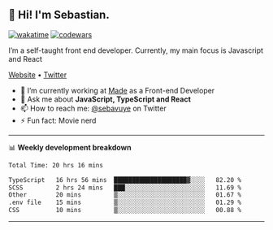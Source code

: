## 👋 Hi! I'm Sebastian.

[![wakatime](https://wakatime.com/badge/user/df0036c6-328a-4a39-be9b-e49417ed22a1.svg)](https://wakatime.com/@df0036c6-328a-4a39-be9b-e49417ed22a1)
[![codewars](https://www.codewars.com/users/sebavuye/badges/small)](https://www.codewars.com/users/sebavuye)

I’m a self-taught front end developer. Currently, my main focus is Javascript and React

[Website](https://sebastianvuye.be) • [Twitter](https://twitter.com/sebavuye)

- 🔭 I’m currently working at [Made](https://made.be/) as a Front-end Developer
- 💬 Ask me about **JavaScript, TypeScript and React**
- 📫 How to reach me: [@sebavuye](https://twitter.com/sebavuye) on Twitter
- ⚡ Fun fact: Movie nerd

-------

📊 **Weekly development breakdown**

<!--START_SECTION:waka-->

```txt
Total Time: 20 hrs 16 mins

TypeScript   16 hrs 56 mins  ████████████████████▓░░░░   82.20 %
SCSS         2 hrs 24 mins   ███░░░░░░░░░░░░░░░░░░░░░░   11.69 %
Other        20 mins         ▒░░░░░░░░░░░░░░░░░░░░░░░░   01.67 %
.env file    15 mins         ▒░░░░░░░░░░░░░░░░░░░░░░░░   01.29 %
CSS          10 mins         ▒░░░░░░░░░░░░░░░░░░░░░░░░   00.88 %
```

<!--END_SECTION:waka-->
-------
